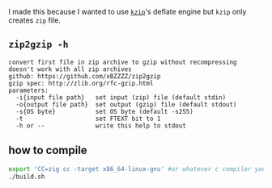 I made this because I wanted to use [`kzip`](https://www.jonof.id.au/kenutils.html)'s deflate engine but `kzip` only creates `zip` file.
## `zip2gzip -h`
```
convert first file in zip archive to gzip without recompressing
doesn't work with all zip archives
github: https://github.com/xBZZZZ/zip2gzip
gzip spec: http://zlib.org/rfc-gzip.html
parameters:
  -i{input file path}   set input (zip) file (default stdin)
  -o{output file path}  set output (gzip) file (default stdout)
  -s{OS byte}           set OS byte (default -s255)
  -t                    set FTEXT bit to 1
  -h or --              write this help to stdout
```
## how to compile
```bash
export 'CC=zig cc -target x86_64-linux-gnu' #or whatever c compiler you want to use
./build.sh
```